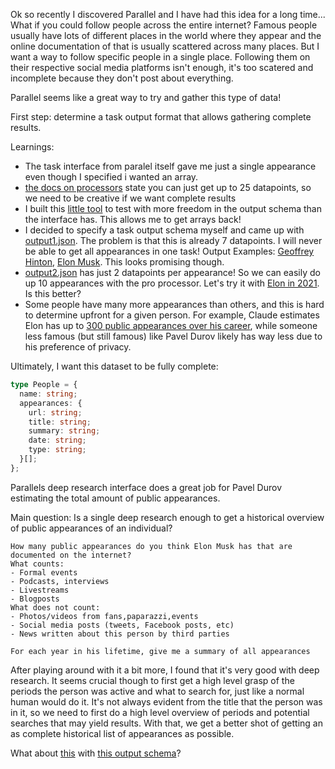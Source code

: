 Ok so recently I discovered Parallel and I have had this idea for a long time... What if you could follow people across the entire internet? Famous people usually have lots of different places in the world where they appear and the online documentation of that is usually scattered across many places. But I want a way to follow specific people in a single place. Following them on their respective social media platforms isn't enough, it's too scatered and incomplete because they don't post about everything.

Parallel seems like a great way to try and gather this type of data!

First step: determine a task output format that allows gathering complete results.

Learnings:

- The task interface from paralel itself gave me just a single appearance even though I specified i wanted an array.
- [the docs on processors](https://docs.parallel.ai/task-api/core-concepts/choose-a-processor) state you can just get up to 25 datapoints, so we need to be creative if we want complete results
- I built this [little tool](https://tasks.gptideas.com) to test with more freedom in the output schema than the interface has. This allows me to get arrays back!
- I decided to specify a task output schema myself and came up with [output1.json](output1.json). The problem is that this is already 7 datapoints. I will never be able to get all appearances in one task! Output Examples: [Geoffrey Hinton](https://tasks.gptideas.com/task/04ccdc68-8ba9-4934-897d-dc2569c18fd0), [Elon Musk](https://tasks.gptideas.com/task/4a309d5d-019c-4933-ac87-e0aba4364b29). This looks promising though.
- [output2.json](output2.json) has just 2 datapoints per appearance! So we can easily do up 10 appearances with the pro processor. Let's try it with [Elon in 2021](). Is this better?
- Some people have many more appearances than others, and this is hard to determine upfront for a given person. For example, Claude estimates Elon has up to [300 public appearances over his career](https://letmeprompt.com/rules-httpsuithu-s2wmeg0), while someone less famous (but still famous) like Pavel Durov likely has way less due to his preference of privacy.

Ultimately, I want this dataset to be fully complete:

```ts
type People = {
  name: string;
  appearances: {
    url: string;
    title: string;
    summary: string;
    date: string;
    type: string;
  }[];
};
```

Parallels deep research interface does a great job for Pavel Durov estimating the total amount of public appearances.

Main question: Is a single deep research enough to get a historical overview of public appearances of an individual?

```
How many public appearances do you think Elon Musk has that are documented on the internet?
What counts:
- Formal events
- Podcasts, interviews
- Livestreams
- Blogposts
What does not count:
- Photos/videos from fans,paparazzi,events
- Social media posts (tweets, Facebook posts, etc)
- News written about this person by third parties

For each year in his lifetime, give me a summary of all appearances
```

After playing around with it a bit more, I found that it's very good with deep research. It seems crucial though to first get a high level grasp of the periods the person was active and what to search for, just like a normal human would do it. It's not always evident from the title that the person was in it, so we need to first do a high level overview of periods and potential searches that may yield results. With that, we get a better shot of getting an as complete historical list of appearances as possible.

What about [this](search-task.md) with [this output schema](search-task.schema.json)?
